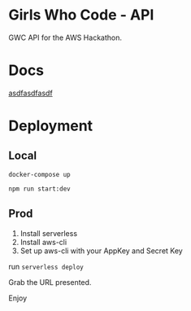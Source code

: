 # Girls Who Code - API
GWC API for the AWS Hackathon.

# Docs
[asdfasdfasdf](http://gws-api-docs.s3-website-us-east-1.amazonaws.com/)

# Deployment
## Local
`docker-compose up`

`npm run start:dev`


## Prod
1. Install serverless
2. Install aws-cli
3. Set up aws-cli with your AppKey and Secret Key

run `serverless deploy`

Grab the URL presented.  

Enjoy


